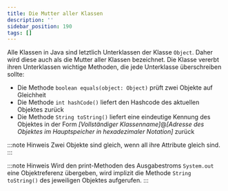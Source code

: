 ```yaml
---
title: Die Mutter aller Klassen
description: ''
sidebar_position: 190
tags: []
---
```


Alle Klassen in Java sind letztlich Unterklassen der Klasse `Object`. Daher wird diese auch als die Mutter aller Klassen bezeichnet. Die Klasse vererbt ihren Unterklassen wichtige Methoden, die jede Unterklasse überschreiben sollte:

- Die Methode `boolean equals(object: Object)` prüft zwei Objekte auf Gleichheit
- Die Methode `int hashCode()` liefert den Hashcode des aktuellen Objektes zurück
- Die Methode `String toString()` liefert eine eindeutige Kennung des Objektes in der Form _[Vollständiger Klassenname]_@_[Adresse des Objektes im Hauptspeicher in hexadezimaler Notation]_ zurück

:::note Hinweis
Zwei Objekte sind gleich, wenn all ihre Attribute gleich sind.
:::

:::note Hinweis
Wird den print-Methoden des Ausgabestroms `System.out` eine Objektreferenz übergeben, wird implizit die Methode `String toString()` des jeweiligen Objektes aufgerufen.
:::
